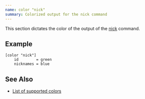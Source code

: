 ```yaml
---
name: color "nick"
summary: Colorized output for the nick command
---
```


This section dictates the color of the output of the
[nick](/documentation/commands/nick) command.

## Example

    [color "nick"]
        id        = green
        nicknames = blue

## See Also

* [List of supported colors](/documentation/configuration/color#list_of_supported_colors)


